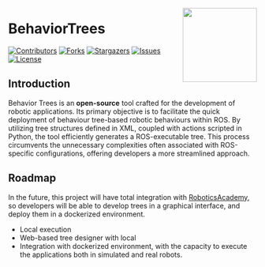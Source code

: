 <div id="top"></div>

<a href="https://jderobot.github.io/"><img src="docs/assets/gif/logo.gif" width="150" align="right" /></a>

# BehaviorTrees

[![Contributors][contributors-shield]][contributors-url]
[![Forks][forks-shield]][forks-url]
[![Stargazers][stars-shield]][stars-url]
[![Issues][issues-shield]][issues-url]
[![License](http://img.shields.io/:license-gpl-blue.svg)](http://opensource.org/licenses/GPL-3.0)

## Introduction

Behavior Trees is an **open-source** tool crafted for the development of robotic applications. Its primary objective is to facilitate the quick deployment of behaviour tree-based robotic behaviours within ROS. By utilizing tree structures defined in XML, coupled with actions scripted in Python, the tool efficiently generates a ROS-executable tree. This process circumvents the unnecessary complexities often associated with ROS-specific configurations, offering developers a more streamlined approach.

## Roadmap

In the future, this project will have total integration with [RoboticsAcademy](https://github.com/JdeRobot/RoboticsAcademy), so developers will be able to develop trees in a graphical interface, and deploy them in a dockerized environment. 

* Local execution
* Web-based tree designer with local 
* Integration with dockerized environment, with the capacity to execute the applications both in simulated and real robots. 

<!-- MARKDOWN LINKS & IMAGES -->
[contributors-shield]: https://img.shields.io/github/contributors/JdeRobot/BehaviorTrees
[contributors-url]: https://github.com/JdeRobot/BehaviorTrees/graphs/contributors
[forks-shield]: https://img.shields.io/github/forks/JdeRobot/BehaviorTrees
[forks-url]: https://github.com/JdeRobot/BehaviorTrees/network/members
[stars-shield]: https://img.shields.io/github/stars/JdeRobot/BehaviorTrees
[stars-url]: https://github.com/JdeRobot/BehaviorTrees/stargazers
[issues-shield]: https://img.shields.io/github/issues/JdeRobot/BehaviorTrees
[issues-url]: https://github.com/JdeRobot/BehaviorTrees/issues
[license-shield]: https://img.shields.io/github/license/opensource.org/licenses/GPL-3.0
[license-url]: http://opensource.org/licenses/GPL-3.0
